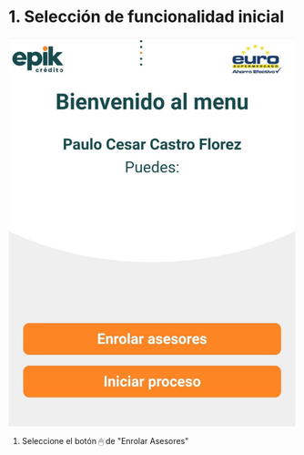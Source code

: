 # 1. Selección de funcionalidad inicial

![](../.gitbook/assets/whatsapp-image-2021-08-24-at-11.35.35-am-2-%20%281%29.jpeg)

1. Seleccione el botón 🖱 de "Enrolar Asesores"

